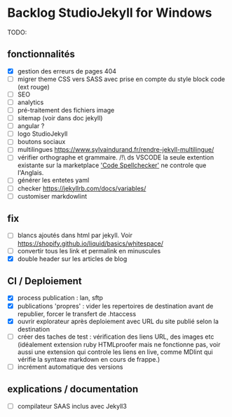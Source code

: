 # Backlog StudioJekyll for Windows

TODO:

## fonctionnalités

- [x] gestion des erreurs de pages 404
- [ ] migrer theme CSS vers SASS avec prise en compte du style block code (ext rouge)
- [ ] SEO
- [ ] analytics
- [ ] pré-traitement des fichiers image
- [ ] sitemap (voir dans doc jekyll)
- [ ] angular ?
- [ ] logo StudioJekyll
- [ ] boutons sociaux
- [ ] multilingues https://www.sylvaindurand.fr/rendre-jekyll-multilingue/
- [ ] vérifier orthographe et grammaire. /!\ ds VSCODE la seule extention existante sur la marketplace ['Code Spellchecker'](https://marketplace.visualstudio.com/items?itemName=streetsidesoftware.code-spell-checker) ne controle que l'Anglais.
- [ ] générer les entetes yaml
- [ ] checker https://jekyllrb.com/docs/variables/
- [ ] customiser markdowlint

## fix

- [ ] blancs ajoutés dans html par jekyll. Voir https://shopify.github.io/liquid/basics/whitespace/ 
- [ ] convertir tous les link et permalink en minuscules
- [x] double header sur les articles de blog

## CI / Deploiement

- [x] process publication : lan, sftp
- [x] publications 'propres' : vider les repertoires de destination avant de republier, forcer le transfert de .htaccess
- [x] ouvrir explorateur après deploiement avec URL du site publié selon la destination
- [ ] créer des taches de test : vérification des liens URL, des images etc (idéalement extension ruby HTMLproofer mais ne fonctionne pas, voir aussi une extension qui controle les liens en live, comme MDlint qui vérifie la syntaxe markdown en cours de frappe.)
- [ ] incrément automatique des versions

## explications / documentation

- [ ] compilateur SAAS inclus avec Jekyll3